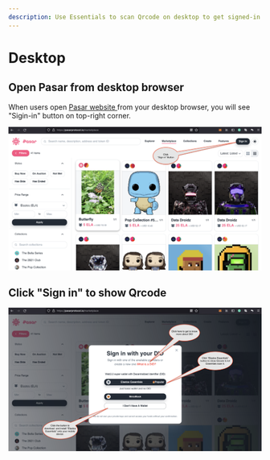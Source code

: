 ```yaml
---
description: Use Essentials to scan Qrcode on desktop to get signed-in.
---
```


# Desktop

## Open Pasar from desktop browser

When users open [Pasar website ](https://pasarprotocol.io)from your desktop browser, you will see "Sigin-in" button on top-right corner.&#x20;

![](../../.gitbook/assets/signed-in-from-desktop.png)

## Click "Sign in" to show Qrcode

![](../../.gitbook/assets/signin-menu-from-desktop.png)
